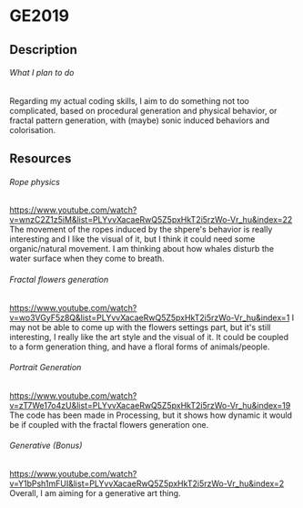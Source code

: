 # GE2019

## Description

  ###### What I plan to do
  Regarding my actual coding skills, I aim to do something not too complicated, based on procedural generation and physical behavior, 
  or fractal pattern generation, with (maybe) sonic induced behaviors and colorisation. 
  

## Resources
###### Rope physics
  https://www.youtube.com/watch?v=wnzC2Z1z5iM&list=PLYvvXacaeRwQ5Z5pxHkT2i5rzWo-Vr_hu&index=22
  The movement of the ropes induced by the shpere's behavior is really interesting and I like the visual of it, but I think it could need some
  organic/natural movement. I am thinking about how whales disturb the water surface when they come to breath.
  
###### Fractal flowers generation
  https://www.youtube.com/watch?v=wo3VGyF5z8Q&list=PLYvvXacaeRwQ5Z5pxHkT2i5rzWo-Vr_hu&index=1
  I may not be able to come up with the flowers settings part, but it's still interesting, I really like the art style and the visual of it. 
It could be coupled to a form generation thing, and have a floral forms of animals/people.

###### Portrait Generation
https://www.youtube.com/watch?v=zT7We17o4zU&list=PLYvvXacaeRwQ5Z5pxHkT2i5rzWo-Vr_hu&index=19
  The code has been made in Processing, but it shows how dynamic it would be if coupled with the fractal flowers generation one.
  
###### Generative (Bonus)
https://www.youtube.com/watch?v=Y1bPsh1mFUI&list=PLYvvXacaeRwQ5Z5pxHkT2i5rzWo-Vr_hu&index=2
Overall, I am aiming for a generative art thing.
